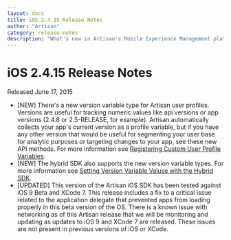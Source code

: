 ```yaml
---
layout: docs
title: iOS 2.4.15 Release Notes
author: "Artisan"
category: release-notes
description: "What's new in Artisan's Mobile Experience Management platform."
---
```

# iOS 2.4.15 Release Notes

Released June 17, 2015

* [NEW] There's a new version variable type for Artisan user profiles. Versions are useful for tracking numeric values like api versions or app versions (2.4.8 or 2.5-RELEASE, for example). Artisan automatically collects your app's current version as a profile variable, but if you have any other version that would be useful for segmenting your user base for analytic purposes or targeting changes to your app, see these new API methods. For more information see <a href="/dev/ios/user-profiles/#register">Registering Custom User Profile Variables</a>.
* [NEW] The hybrid SDK also supports the new version variable types. For more information see <a href="/dev/js/hybrid-sdk-reference-guide/#setversionvalue">Setting Version Variable Valuse with the Hybrid SDK</a>.
* [UPDATED] This version of the Artisan iOS SDK has been tested against iOS 9 Beta and XCode 7. This release includes a fix to a critical issue related to the application delegate that prevented apps from loading properly in this beta version of the OS. There is a known issue with networking as of this Artisan release that we will be monitoring and updating as updates to iOS 9 and XCode 7 are released. These issues are not present in previous versions of iOS or XCode.
